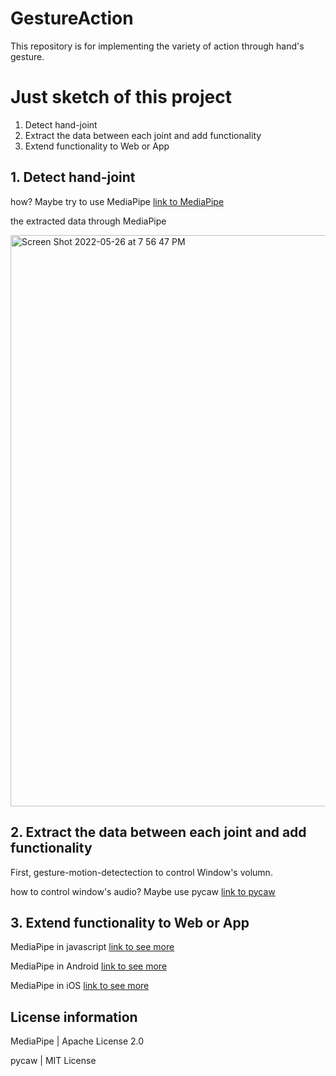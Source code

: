 # GestureAction
This repository is for implementing the variety of action through hand's gesture.

# Just sketch of this project
1. Detect hand-joint
2. Extract the data between each joint and add functionality
3. Extend functionality to Web or App

## 1. Detect hand-joint

how? Maybe try to use MediaPipe [link to MediaPipe](https://google.github.io/mediapipe/getting_started/python.html)

the extracted data through MediaPipe

<img width="914" alt="Screen Shot 2022-05-26 at 7 56 47 PM" src="https://user-images.githubusercontent.com/43237393/170474742-b8905415-85fe-4448-b4ce-01bbbd7c5c0f.png">

## 2. Extract the data between each joint and add functionality

First, gesture-motion-detectection to control Window's volumn.

how to control window's audio? Maybe use pycaw [link to pycaw](https://github.com/AndreMiras/pycaw)

## 3. Extend functionality to Web or App

MediaPipe in javascript [link to see more](https://google.github.io/mediapipe/getting_started/javascript.html)

MediaPipe in Android [link to see more](https://google.github.io/mediapipe/getting_started/android.html)

MediaPipe in iOS [link to see more](https://google.github.io/mediapipe/getting_started/ios.html)

## License information

MediaPipe | Apache License 2.0

pycaw | MIT License
